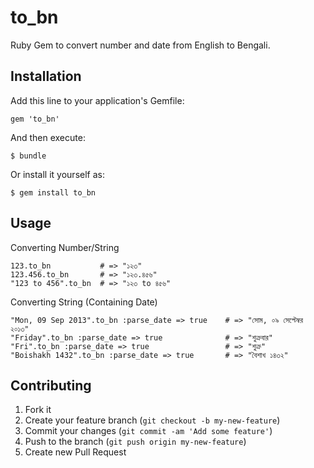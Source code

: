 # to_bn

Ruby Gem to convert number and date from English to Bengali.

## Installation

Add this line to your application's Gemfile:

    gem 'to_bn'

And then execute:

    $ bundle

Or install it yourself as:

    $ gem install to_bn

## Usage

Converting Number/String

    123.to_bn           # => "১২৩"
    123.456.to_bn       # => "১২৩.৪৫৬"
    "123 to 456".to_bn  # => "১২৩ to ৪৫৬"

Converting String (Containing Date)

    "Mon, 09 Sep 2013".to_bn :parse_date => true    # => "সোম, ০৯ সেপ্টেম্বর ২০১৩"
    "Friday".to_bn :parse_date => true              # => "শুক্রবার"
    "Fri".to_bn :parse_date => true                 # => "শুক্র"
    "Boishakh 1432".to_bn :parse_date => true       # => "বৈশাখ ১৪৩২"


## Contributing

1. Fork it
2. Create your feature branch (`git checkout -b my-new-feature`)
3. Commit your changes (`git commit -am 'Add some feature'`)
4. Push to the branch (`git push origin my-new-feature`)
5. Create new Pull Request
